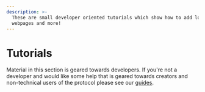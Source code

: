 ```yaml
---
description: >-
  These are small developer oriented tutorials which show how to add locks to
  webpages and more!
---
```


# Tutorials

Material in this section is geared towards developers. If you're not a developer and would like some help that is geared towards creators and non-technical users of the protocol please see our [guides](https://unlock-protocol.com/guides/).
